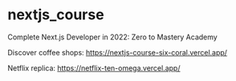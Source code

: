 # nextjs_course
Complete Next.js Developer in 2022: Zero to Mastery Academy

Discover coffee shops: https://nextjs-course-six-coral.vercel.app/

Netflix replica: https://netflix-ten-omega.vercel.app/
